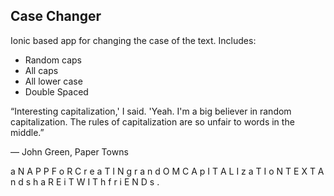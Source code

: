 
## Case Changer

Ionic based app for changing the case of the text. Includes:

* Random caps
* All caps
* All lower case
* Double Spaced


“Interesting capitalization,' I said.
'Yeah. I'm a big believer in random capitalization. The rules of capitalization are so unfair to words in the middle.” 

― John Green, Paper Towns

 a N   A P P   F o R   C r e a T I N g   r a n d O M   C A p I T A L I z a T I o N   T E X T   A n d   s h a R E   i T   W I T h   f r i E N D s .